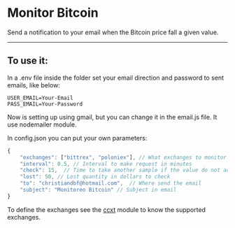 # Monitor Bitcoin  

Send a notification to your email when the Bitcoin price fall a given value. 

---

## To use it:  

In a .env file inside the folder set your email direction and password to sent emails, like below:  

```
USER_EMAIL=Your-Email
PASS_EMAIL=Your-Password
```

Now is setting up using gmail, but you can change it in the email.js file. It use nodemailer module.

In config.json you can put your own parameters: 

```javascript
{
    "exchanges": ["bittrex", "poloniex"], // What exchanges to monitor the value - look below
    "interval": 0.5, // Interval to make request in minutes
    "check": 15,  // Time to take another sample if the value do not acommplish the condition in minutes
    "lost": 50, // Lost quantity in dollars to check
    "to": "christiandbf@hotmail.com",  // Where send the email
    "subject": "Monitoreo Bitcoin" // Subject in email
}
```

To define the exchanges see the [ccxt](https://github.com/ccxt/ccxt) module to know the supported exchanges.
